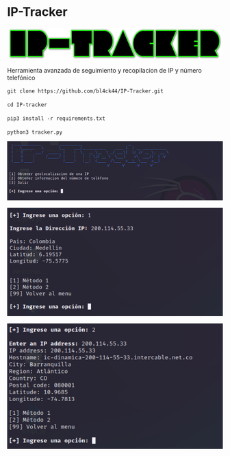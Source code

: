 # IP-Tracker

<p align="center">
<img src="Logotipo.png" width="500px" height="75px"
</p>

Herramienta avanzada de seguimiento y recopilacion de IP y número telefónico

```
git clone https://github.com/bl4ck44/IP-Tracker.git

cd IP-tracker

pip3 install -r requirements.txt

python3 tracker.py
```

<p align="center">
<img src="Img/muestra1.png">
</p>

<p align="center">
<img src="Img/muestra2.png" width="510px">
</p>

<p align="center">
<img src="Img/muestra3.png" width="510px">
</p>